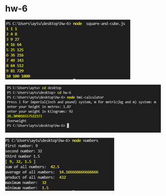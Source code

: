# hw-6
![Image of SS1](https://github.com/aytgn/hw-6/blob/main/ss/Square-Cube.PNG?raw=true)

![Image of SS2](https://github.com/aytgn/hw-6/blob/main/ss/bmi.PNG?raw=true)

![Image of SS3](https://github.com/aytgn/hw-6/blob/main/ss/numbers.PNG?raw=true)
